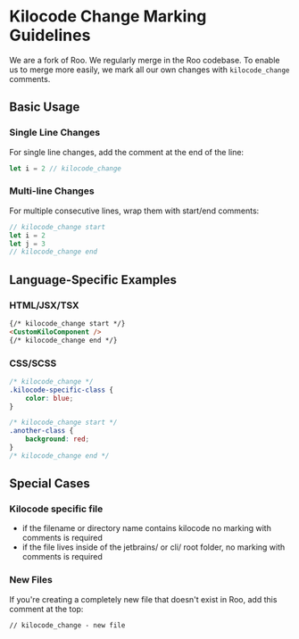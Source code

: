 # Kilocode Change Marking Guidelines

We are a fork of Roo. We regularly merge in the Roo codebase. To enable us to merge more easily, we mark all
our own changes with `kilocode_change` comments.

## Basic Usage

### Single Line Changes

For single line changes, add the comment at the end of the line:

```typescript
let i = 2 // kilocode_change
```

### Multi-line Changes

For multiple consecutive lines, wrap them with start/end comments:

```typescript
// kilocode_change start
let i = 2
let j = 3
// kilocode_change end
```

## Language-Specific Examples

### HTML/JSX/TSX

```html
{/* kilocode_change start */}
<CustomKiloComponent />
{/* kilocode_change end */}
```

### CSS/SCSS

```css
/* kilocode_change */
.kilocode-specific-class {
	color: blue;
}

/* kilocode_change start */
.another-class {
	background: red;
}
/* kilocode_change end */
```

## Special Cases

### Kilocode specific file

- if the filename or directory name contains kilocode no marking with comments is required
- if the file lives inside of the jetbrains/ or cli/ root folder, no marking with comments is required

### New Files

If you're creating a completely new file that doesn't exist in Roo, add this comment at the top:

```
// kilocode_change - new file
```
